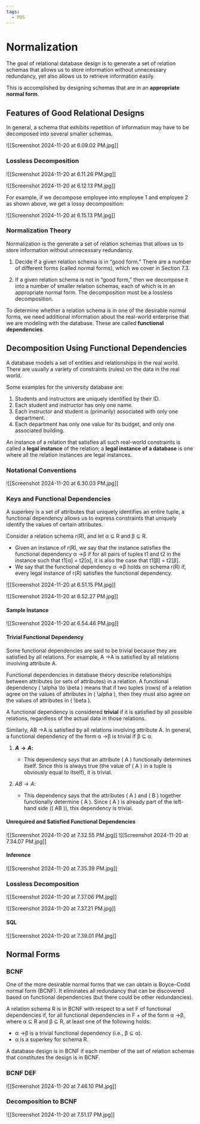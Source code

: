 ```yaml
---
tags:
  - PDS
---
```

# Normalization

The goal of relational database design is to generate a set of relation schemas that allows us to store information without unnecessary redundancy, yet also allows us to retrieve information easily.

This is accomplished by designing schemas that are in an **appropriate normal form**.

## Features of Good Relational Designs

In general, a schema that exhibits repetition of information may have to be decomposed into several smaller schemas.

![[Screenshot 2024-11-20 at 6.09.02 PM.jpg]]

### Lossless Decomposition

![[Screenshot 2024-11-20 at 6.11.26 PM.jpg]]

![[Screenshot 2024-11-20 at 6.12.13 PM.jpg]]

For example, if we decompose employee into employee 1 and employee 2 as shown above, we get a lossy decomposition:

![[Screenshot 2024-11-20 at 6.15.13 PM.jpg]]

### Normalization Theory

Normalization is the generate a set of relation schemas that allows us to store information without unnecessary redundancy.

1. Decide if a given relation schema is in “good form.” There are a number of different forms (called normal forms), which we cover in Section 7.3.

2. If a given relation schema is not in “good form,” then we decompose it into a number of smaller relation schemas, each of which is in an appropriate normal form. The decomposition must be a lossless decomposition.

To determine whether a relation schema is in one of the desirable normal forms, we need additional information about the real-world enterprise that we are modeling with the database. These are called **functional dependencies**.

## Decomposition Using Functional Dependencies

A database models a set of entities and relationships in the real world. There are usually a variety of constraints (rules) on the data in the real world.

Some examples for the university database are:

1. Students and instructors are uniquely identified by their ID.  
2. Each student and instructor has only one name.  
3. Each instructor and student is (primarily) associated with only one department.
4. Each department has only one value for its budget, and only one associated building.

An instance of a relation that satisfies all such real-world constraints is called a **legal instance** of the relation; a **legal instance of a database** is one where all the relation instances are legal instances.

### Notational Conventions

![[Screenshot 2024-11-20 at 6.30.03 PM.jpg]]

### Keys and Functional Dependencies
A superkey is a set of attributes that uniquely identifies an entire tuple, a functional dependency allows us to express constraints that uniquely identify the values of certain attributes.

Consider a relation schema r(R), and let α ⊆ R and β ⊆ R.

- Given an instance of r(R), we say that the instance satisfies the functional dependency α →β if for all pairs of tuples t1 and t2 in the instance such that  t1\[α] = t2\[α], it is also the case that t1\[β] = t2\[β].  
- We say that the functional dependency α →β holds on schema r(R) if, every legal instance of r(R) satisfies the functional dependency.

![[Screenshot 2024-11-20 at 6.51.15 PM.jpg]]

![[Screenshot 2024-11-20 at 6.52.27 PM.jpg]]
#### Sample Instance
![[Screenshot 2024-11-20 at 6.54.46 PM.jpg]]

#### Trivial Functional Dependency

Some functional dependencies are said to be trivial because they are satisfied by all relations. For example, A →A is satisfied by all relations involving attribute A.

Functional dependencies in database theory describe relationships between attributes (or sets of attributes) in a relation. A functional dependency \( \alpha \to \beta \) means that if two tuples (rows) of a relation agree on the values of attributes in \( \alpha \), then they must also agree on the values of attributes in \( \beta \).

A functional dependency is considered **trivial** if it is satisfied by all possible relations, regardless of the actual data in those relations. 

Similarly, AB →A is satisfied by all relations involving attribute A. In general, a functional dependency of the form α →β is trivial if β ⊆ α.

1. **$A \to A$:**
   - This dependency says that an attribute \( A \) functionally determines itself. Since this is always true (the value of \( A \) in a tuple is obviously equal to itself), it is trivial.

2. $AB \to A$:
   - This dependency says that the attributes \( A \) and \( B \) together functionally determine \( A \). Since \( A \) is already part of the left-hand side (\( AB \)), this dependency is trivial.

#### Unrequired and Satisfied Functional Dependencies

![[Screenshot 2024-11-20 at 7.32.55 PM.jpg]]
![[Screenshot 2024-11-20 at 7.34.07 PM.jpg]]

#### Inference

![[Screenshot 2024-11-20 at 7.35.39 PM.jpg]]

### Lossless Decomposition

![[Screenshot 2024-11-20 at 7.37.06 PM.jpg]]

![[Screenshot 2024-11-20 at 7.37.21 PM.jpg]]
#### SQL
![[Screenshot 2024-11-20 at 7.39.01 PM.jpg]]

## Normal Forms

### BCNF 

One of the more desirable normal forms that we can obtain is Boyce–Codd normal form (BCNF). It eliminates all redundancy that can be discovered based on functional dependencies (but there could be other redundancies).

A relation schema R is in BCNF with respect to a set F of functional dependencies if, for all functional dependencies in F + of the form α →β, where α ⊆ R and β ⊆ R, at least one of the following holds:

- α →β is a trivial functional dependency (i.e., β ⊆ α).
- α is a superkey for schema R.

A database design is in BCNF if each member of the set of relation schemas that constitutes the design is in BCNF.

### BCNF DEF

![[Screenshot 2024-11-20 at 7.46.10 PM.jpg]]

### Decomposition to BCNF

![[Screenshot 2024-11-20 at 7.51.17 PM.jpg]]
